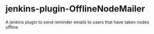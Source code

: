 jenkins-plugin-OfflineNodeMailer
================================

A jenkins plugin to send reminder emails to users that have taken nodes offline